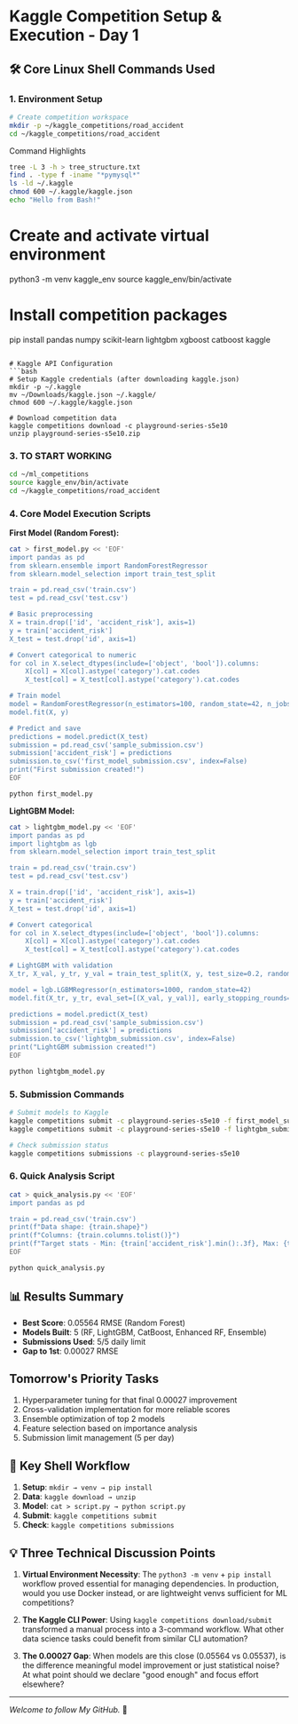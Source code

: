 # Kaggle Competition Setup & Execution - Day 1

## 🛠️ Core Linux Shell Commands Used

### 1. Environment Setup
```bash
# Create competition workspace
mkdir -p ~/kaggle_competitions/road_accident
cd ~/kaggle_competitions/road_accident
```

Command Highlights
```bash
tree -L 3 -h > tree_structure.txt
find . -type f -iname "*pymysql*"
ls -ld ~/.kaggle
chmod 600 ~/.kaggle/kaggle.json
echo "Hello from Bash!"
```
# Create and activate virtual environment
python3 -m venv kaggle_env
source kaggle_env/bin/activate

# Install competition packages
pip install pandas numpy scikit-learn lightgbm xgboost catboost kaggle
```

# Kaggle API Configuration
```bash
# Setup Kaggle credentials (after downloading kaggle.json)
mkdir -p ~/.kaggle
mv ~/Downloads/kaggle.json ~/.kaggle/
chmod 600 ~/.kaggle/kaggle.json

# Download competition data
kaggle competitions download -c playground-series-s5e10
unzip playground-series-s5e10.zip
```

### 3. TO START WORKING
```bash
cd ~/ml_competitions
source kaggle_env/bin/activate
cd ~/kaggle_competitions/road_accident
```

### 4. Core Model Execution Scripts

**First Model (Random Forest):**
```bash
cat > first_model.py << 'EOF'
import pandas as pd
from sklearn.ensemble import RandomForestRegressor
from sklearn.model_selection import train_test_split

train = pd.read_csv('train.csv')
test = pd.read_csv('test.csv')

# Basic preprocessing
X = train.drop(['id', 'accident_risk'], axis=1)
y = train['accident_risk']
X_test = test.drop('id', axis=1)

# Convert categorical to numeric
for col in X.select_dtypes(include=['object', 'bool']).columns:
    X[col] = X[col].astype('category').cat.codes
    X_test[col] = X_test[col].astype('category').cat.codes

# Train model
model = RandomForestRegressor(n_estimators=100, random_state=42, n_jobs=-1)
model.fit(X, y)

# Predict and save
predictions = model.predict(X_test)
submission = pd.read_csv('sample_submission.csv')
submission['accident_risk'] = predictions
submission.to_csv('first_model_submission.csv', index=False)
print("First submission created!")
EOF

python first_model.py
```

**LightGBM Model:**
```bash
cat > lightgbm_model.py << 'EOF'
import pandas as pd
import lightgbm as lgb
from sklearn.model_selection import train_test_split

train = pd.read_csv('train.csv')
test = pd.read_csv('test.csv')

X = train.drop(['id', 'accident_risk'], axis=1)
y = train['accident_risk']
X_test = test.drop('id', axis=1)

# Convert categorical
for col in X.select_dtypes(include=['object', 'bool']).columns:
    X[col] = X[col].astype('category').cat.codes
    X_test[col] = X_test[col].astype('category').cat.codes

# LightGBM with validation
X_tr, X_val, y_tr, y_val = train_test_split(X, y, test_size=0.2, random_state=42)

model = lgb.LGBMRegressor(n_estimators=1000, random_state=42)
model.fit(X_tr, y_tr, eval_set=[(X_val, y_val)], early_stopping_rounds=50, verbose=False)

predictions = model.predict(X_test)
submission = pd.read_csv('sample_submission.csv')
submission['accident_risk'] = predictions
submission.to_csv('lightgbm_submission.csv', index=False)
print("LightGBM submission created!")
EOF

python lightgbm_model.py
```

### 5. Submission Commands
```bash
# Submit models to Kaggle
kaggle competitions submit -c playground-series-s5e10 -f first_model_submission.csv -m "First model - Random Forest"
kaggle competitions submit -c playground-series-s5e10 -f lightgbm_submission.csv -m "LightGBM baseline"

# Check submission status
kaggle competitions submissions -c playground-series-s5e10
```

### 6. Quick Analysis Script
```bash
cat > quick_analysis.py << 'EOF'
import pandas as pd

train = pd.read_csv('train.csv')
print(f"Data shape: {train.shape}")
print(f"Columns: {train.columns.tolist()}")
print(f"Target stats - Min: {train['accident_risk'].min():.3f}, Max: {train['accident_risk'].max():.3f}, Mean: {train['accident_risk'].mean():.3f}")
EOF

python quick_analysis.py
```

## 📊 Results Summary
- **Best Score**: 0.05564 RMSE (Random Forest)
- **Models Built**: 5 (RF, LightGBM, CatBoost, Enhanced RF, Ensemble)
- **Submissions Used**: 5/5 daily limit
- **Gap to 1st**: 0.00027 RMSE

## Tomorrow's Priority Tasks

1. Hyperparameter tuning for that final 0.00027 improvement
2. Cross-validation implementation for more reliable scores
3. Ensemble optimization of top 2 models
4. Feature selection based on importance analysis
5. Submission limit management (5 per day)

## 🎯 Key Shell Workflow
1. **Setup**: `mkdir → venv → pip install`
2. **Data**: `kaggle download → unzip`
3. **Model**: `cat > script.py → python script.py`
4. **Submit**: `kaggle competitions submit`
5. **Check**: `kaggle competitions submissions`

## 💡 Three Technical Discussion Points

1. **Virtual Environment Necessity**: The `python3 -m venv` + `pip install` workflow proved essential for managing dependencies. In production, would you use Docker instead, or are lightweight venvs sufficient for ML competitions?

2. **The Kaggle CLI Power**: Using `kaggle competitions download/submit` transformed a manual process into a 3-command workflow. What other data science tasks could benefit from similar CLI automation?

3. **The 0.00027 Gap**: When models are this close (0.05564 vs 0.05537), is the difference meaningful model improvement or just statistical noise? At what point should we declare "good enough" and focus effort elsewhere?

---

*Welcome to follow My GitHub.* 🚀
